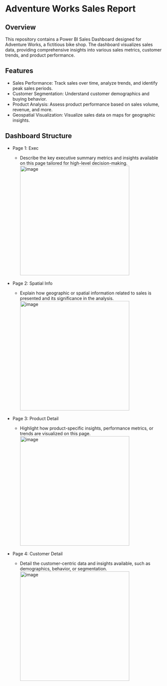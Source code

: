 # Adventure Works Sales Report

## Overview
This repository contains a Power BI Sales Dashboard designed for Adventure Works, a fictitious bike shop. The dashboard visualizes sales data, providing comprehensive insights into various sales metrics, customer trends, and product performance.

## Features
- Sales Performance: Track sales over time, analyze trends, and identify peak sales periods.
- Customer Segmentation: Understand customer demographics and buying behavior.
- Product Analysis: Assess product performance based on sales volume, revenue, and more.
- Geospatial Visualization: Visualize sales data on maps for geographic insights.

## Dashboard Structure
- Page 1: Exec
  - Describe the key executive summary metrics and insights available on this page tailored for high-level decision-making.
    <img width="350" alt="image" src="https://github.com/Shashank1130/Adventure-Works-Sales-Report-using-Power-BI/assets/107529934/8b1fb882-1d1a-4fef-bf0d-cce41de62504">

- Page 2: Spatial Info
  - Explain how geographic or spatial information related to sales is presented and its significance in the analysis.
    <img width="350" alt="image" src="https://github.com/Shashank1130/Adventure-Works-Sales-Report-using-Power-BI/assets/107529934/16c32543-bccf-449b-8eeb-1fa8b71077ab">

- Page 3: Product Detail
  - Highlight how product-specific insights, performance metrics, or trends are visualized on this page.
    <img width="350" alt="image" src="https://github.com/Shashank1130/Adventure-Works-Sales-Report-using-Power-BI/assets/107529934/e2150893-65c7-420d-9bf3-a1ee84d4b26c">

- Page 4: Customer Detail
  - Detail the customer-centric data and insights available, such as demographics, behavior, or segmentation.
    <img width="350" alt="image" src="https://github.com/Shashank1130/Adventure-Works-Sales-Report-using-Power-BI/assets/107529934/86801051-50d8-4a33-8ce3-ffe9ca073b3a">



